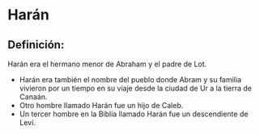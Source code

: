 # Harán

## Definición: 

Harán era el hermano menor de Abraham y el padre de Lot.

* Harán era también el nombre del pueblo donde Abram y su familia vivieron por un tiempo en su viaje desde la ciudad de Ur a la tierra de Canaán.
* Otro hombre llamado Harán fue un hijo de Caleb.
* Un tercer hombre en la Biblia llamado Harán fue un descendiente de Leví.

